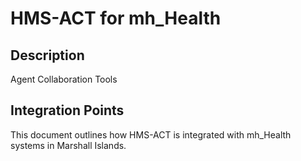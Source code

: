# HMS-ACT for mh_Health

## Description

Agent Collaboration Tools

## Integration Points

This document outlines how HMS-ACT is integrated with mh_Health systems in Marshall Islands.
